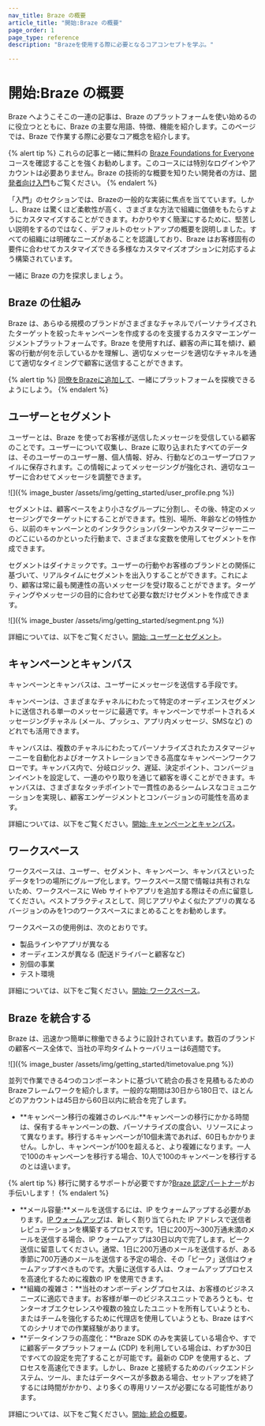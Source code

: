 ```yaml
---
nav_title: Braze の概要
article_title: "開始:Braze の概要"
page_order: 1
page_type: reference
description: "Brazeを使用する際に必要となるコアコンセプトを学ぶ。"

---
```


# 開始:Braze の概要

Braze へようこそこの一連の記事は、Braze のプラットフォームを使い始めるのに役立つとともに、Braze の主要な用語、特徴、機能を紹介します。このページでは、Braze で作業する際に必要なコア概念を紹介します。

{% alert tip %}
これらの記事と一緒に無料の [Braze Foundations for Everyone](https://learning.braze.com/page/braze-foundations-for-everyone) コースを確認することを強くお勧めします。このコースには特別なログインやアカウントは必要ありません。Braze の技術的な概要を知りたい開発者の方は、[開発者向け入門]({{site.baseurl}}/developer_guide/getting_started/platform_overview/)もご覧ください。
{% endalert %}

「入門」のセクションでは、Brazeの一般的な実装に焦点を当てています。しかし、Braze は驚くほど柔軟性が高く、さまざまな方法で組織に価値をもたらすようにカスタマイズすることができます。わかりやすく簡潔にするために、堅苦しい説明をするのではなく、デフォルトのセットアップの概要を説明しました。すべての組織には明確なニーズがあることを認識しており、Braze はお客様固有の要件に合わせてカスタマイズできる多様なカスタマイズオプションに対応するよう構築されています。

一緒に Braze の力を探求しましょう。

## Braze の仕組み

Braze は、あらゆる規模のブランドがさまざまなチャネルでパーソナライズされたターゲットを絞ったキャンペーンを作成するのを支援するカスタマーエンゲージメントプラットフォームです。Braze を使用すれば、顧客の声に耳を傾け、顧客の行動が何を示しているかを理解し、適切なメッセージを適切なチャネルを通じて適切なタイミングで顧客に送信することができます。

{% alert tip %}
[同僚をBrazeに追加して]({{site.baseurl}}/user_guide/administrative/app_settings/manage_your_braze_users/adding_users_to_your_dashboard/#adding-braze-users)、一緒にプラットフォームを探検できるようにしよう。
{% endalert %}

## ユーザーとセグメント

ユーザーとは、Braze を使ってお客様が送信したメッセージを受信している顧客のことです。ユーザーについて収集し、Braze に取り込まれたすべてのデータは、そのユーザーのユーザー層、個人情報、好み、行動などのユーザープロファイルに保存されます。この情報によってメッセージングが強化され、適切なユーザーに合わせてメッセージを調整できます。

![]({% image_buster /assets/img/getting_started/user_profile.png %})

セグメントは、顧客ベースをより小さなグループに分割し、その後、特定のメッセージングでターゲットにすることができます。性別、場所、年齢などの特性から、以前のキャンペーンとのインタラクションパターンやカスタマージャーニーのどこにいるのかといった行動まで、さまざまな変数を使用してセグメントを作成できます。

セグメントはダイナミックです。ユーザーの行動やお客様のブランドとの関係に基づいて、リアルタイムにセグメントを出入りすることができます。これにより、顧客は常に最も関連性の高いメッセージを受け取ることができます。ターゲティングやメッセージの目的に合わせて必要な数だけセグメントを作成できます。

![]({% image_buster /assets/img/getting_started/segment.png %})

詳細については、以下をご覧ください。[開始: ユーザーとセグメント]({{site.baseurl}}/user_guide/getting_started/users_segments/)。

## キャンペーンとキャンバス

キャンペーンとキャンバスは、ユーザーにメッセージを送信する手段です。

キャンペーンは、さまざまなチャネルにわたって特定のオーディエンスセグメントに送信される単一のメッセージに最適です。キャンペーンでサポートされるメッセージングチャネル (メール、プッシュ、アプリ内メッセージ、SMSなど) のどれでも活用できます。

キャンバスは、複数のチャネルにわたってパーソナライズされたカスタマージャーニーを自動化およびオーケストレーションできる高度なキャンペーンワークフローです。キャンバス内で、分岐ロジック、遅延、決定ポイント、コンバージョンイベントを設定して、一連のやり取りを通じて顧客を導くことができます。キャンバスは、さまざまなタッチポイントで一貫性のあるシームレスなコミュニケーションを実現し、顧客エンゲージメントとコンバージョンの可能性を高めます。 

詳細については、以下をご覧ください。[開始: キャンペーンとキャンバス]({{site.baseurl}}/user_guide/getting_started/campaigns_canvases/)。

## ワークスペース

ワークスペースは、ユーザー、セグメント、キャンペーン、キャンバスといったデータを1つの場所にグループ化します。ワークスペース間で情報は共有されないため、ワークスペースに Web サイトやアプリを追加する際はその点に留意してください。ベストプラクティスとして、同じアプリやよく似たアプリの異なるバージョンのみを1つのワークスペースにまとめることをお勧めします。

ワークスペースの使用例は、次のとおりです。

- 製品ラインやアプリが異なる
- オーディエンスが異なる (配送ドライバーと顧客など)
- 別個の事業
- テスト環境

詳細については、以下をご覧ください。[開始: ワークスペース]({{site.baseurl}}/user_guide/getting_started/workspaces/)。

## Braze を統合する

Braze は、迅速かつ簡単に稼働できるように設計されています。数百のブランドの顧客ベース全体で、当社の平均タイムトゥーバリューは6週間です。

![]({% image_buster /assets/img/getting_started/timetovalue.png %})

並列で作業できる4つのコンポーネントに基づいて統合の長さを見積もるためのBrazeフレームワークを紹介します。一般的な期間は30日から180日で、ほとんどのアカウントは45日から60日以内に統合を完了します。

- **キャンペーン移行の複雑さのレベル:**キャンペーンの移行にかかる時間は、保有するキャンペーンの数、パーソナライズの度合い、リソースによって異なります。移行するキャンペーンが10個未満であれば、60日もかかりません。しかし、キャンペーンが100を超えると、より複雑になります。一人で100のキャンペーンを移行する場合、10人で100のキャンペーンを移行するのとは違います。

{% alert tip %}
移行に関するサポートが必要ですか?[Braze 認定パートナー](https://www.braze.com/partners/solutions-partners)がお手伝いします！
{% endalert %}

- **メール容量:**メールを送信するには、IP をウォームアップする必要があります。[IP ウォームアップ]({{site.baseurl}}/user_guide/message_building_by_channel/email/email_setup/ip_warming/)は、新しく割り当てられた IP アドレスで送信者レピュテーションを構築するプロセスです。1日に200万～300万通未満のメールを送信する場合、IP ウォームアップは30日以内で完了します。ピーク送信に留意してください。通常、1日に200万通のメールを送信するが、ある季節に700万通のメールを送信する予定の場合、その「ピーク」送信はウォームアップすべきものです。大量に送信する人は、ウォームアッププロセスを高速化するために複数の IP を使用できます。
- **組織の複雑さ：**当社のオンボーディングプロセスは、お客様のビジネスニーズに適応できます。お客様が単一のビジネスユニットであろうとも、センターオブエクセレンスや複数の独立したユニットを所有していようとも、またはチームを強化するために代理店を使用していようとも、Braze はすべてのシナリオでの作業経験があります。
- **データインフラの高度化：**Braze SDK のみを実装している場合や、すでに顧客データプラットフォーム (CDP) を利用している場合は、わずか30日ですべての設定を完了することが可能です。最新の CDP を使用すると、プロセスを高速化できます。しかし、Braze と接続するためのバックエンドシステム、ツール、またはデータベースが多数ある場合、セットアップを終了するには時間がかかり、より多くの専用リソースが必要になる可能性があります。

詳細については、以下をご覧ください。[開始: 統合の概要]({{site.baseurl}}/user_guide/getting_started/integration/)。

